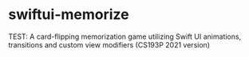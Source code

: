 # swiftui-memorize
TEST: A card-flipping memorization game utilizing Swift UI animations, transitions and custom view modifiers (CS193P 2021 version)
